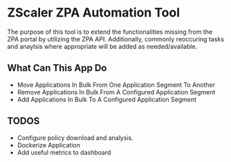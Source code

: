 # ZScaler ZPA Automation Tool
The purpose of this tool is to extend the functionalities missing from the ZPA portal by utilizing the ZPA API.  Additionally, commonly reoccuring tasks and anaylsis where appropriate will be added as needed/available.

## What Can This App Do
- Move Applications In Bulk From One Application Segment To Another
- Remove Applications In Bulk From A Configured Application Segment
- Add Applications In Bulk To A Configured Application Segment

## TODOS
- Configure policy download and analysis.
- Dockerize Application
- Add useful metrics to dashboard